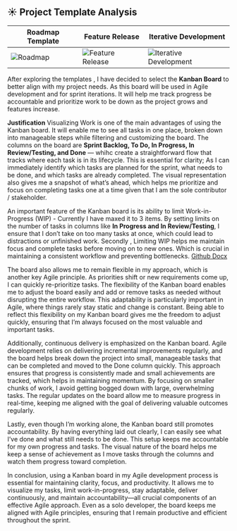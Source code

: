 ## ☀️ Project Template Analysis



| Roadmap Template         | Feature Release                                            | Iterative Development                  |
|--------------------------|------------------------------------------------------------|-----------------------------------------|
| ![Roadmap](https://github.com/user-attachments/assets/d33763bf-243d-45c3-8c0e-daa1efec2590) | ![Feature Release](https://github.com/user-attachments/assets/b2e25af1-3cf2-4a61-b26b-bccf616a547e) | ![Iterative Development](https://github.com/user-attachments/assets/26711852-f2b1-4895-846f-adba1298dce2) |


After exploring the templates , I have decided to select the **Kanban Board** to better align with my project needs.
As this board will be used in Agile development and for sprint iterations. It will help  me track progress be accountable and prioritize work to be down as the project grows and features increase. 

**Justification** Visualizing Work is one of the main advantages of using the Kanban board. It will enable me to see all tasks in one place, broken down into manageable steps while filtering and customizing the board. The columns on the board are **Sprint Backlog, To Do, In Progress, In Review/Testing, and Done** — whihc create a straightforward flow that tracks where each task is in its lifecycle. This is essential for clarity; As I can immediately identify which tasks are planned for the sprint, what needs to be done, and which tasks are already completed. The visual representation also gives me a snapshot of what’s ahead, which helps me prioritize and focus on completing tasks one at a time given that I am the sole contributor / stakeholder.

An important feature of the Kanban board is its ability to limit Work-in-Progress (WIP) - Currently I have maxed it to 3 items. By setting limits on the number of tasks in columns like **In Progress and In Review/Testing**, I ensure that I don’t take on too many tasks at once, which could lead to distractions or unfinished work. Secondly , Limiting WIP helps me maintain focus and complete tasks before moving on to new ones. Which is crucial in maintaining a consistent workflow and preventing bottlenecks. [Github Docx](https://docs.github.com/en/issues/planning-and-tracking-with-projects)

The board also allows me to remain flexible in my approach, which is another key Agile principle. As priorities shift or new requirements come up, I can quickly re-prioritize tasks. The flexibility of the Kanban board enables me to adjust the board easily and add or remove tasks as needed without disrupting the entire workflow. This adaptability is particularly important in Agile, where things rarely stay static and change is constant. Being able to reflect this flexibility on my Kanban board gives me the freedom to adjust quickly, ensuring that I’m always focused on the most valuable and important tasks.

Additionally, continuous delivery is emphasized on the Kanban board. Agile development relies on delivering incremental improvements regularly, and the board helps break down the project into small, manageable tasks that can be completed and moved to the Done column quickly. This approach ensures that progress is consistently made and small achievements are tracked, which helps in maintaining momentum. By focusing on smaller chunks of work, I avoid getting bogged down with large, overwhelming tasks. The regular updates on the board allow me to measure progress in real-time, keeping me aligned with the goal of delivering valuable outcomes regularly.

Lastly, even though I’m working alone, the Kanban board still promotes accountability. By having everything laid out clearly, I can easily see what I’ve done and what still needs to be done. This setup keeps me accountable for my own progress and tasks. The visual nature of the board helps me keep a sense of achievement as I move tasks through the columns and watch them progress toward completion.

In conclusion, using a Kanban board in my Agile development process is essential for maintaining clarity, focus, and productivity. It allows me to visualize my tasks, limit work-in-progress, stay adaptable, deliver continuously, and maintain accountability—all crucial components of an effective Agile approach. Even as a solo developer, the board keeps me aligned with Agile principles, ensuring that I remain productive and efficient throughout the sprint.


